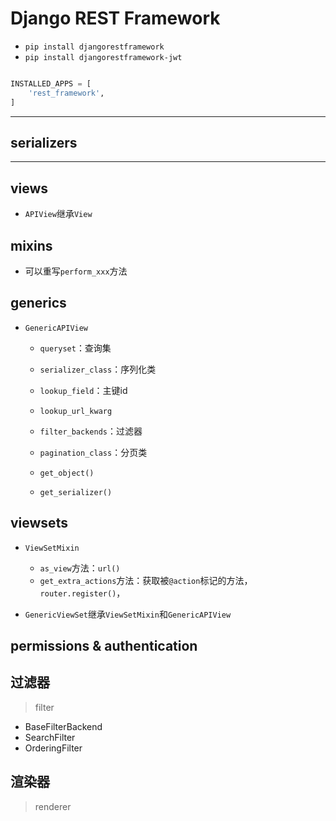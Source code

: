 # Django REST Framework


- `pip install djangorestframework`
- `pip install djangorestframework-jwt`


```py

INSTALLED_APPS = [
    'rest_framework',
]

```



---


## serializers


---
## views
- `APIView`继承`View`


## mixins
- 可以重写`perform_xxx`方法

## generics

- `GenericAPIView`
    - `queryset`：查询集
    - `serializer_class`：序列化类
    - `lookup_field`：主键id
    - `lookup_url_kwarg`
    - `filter_backends`：过滤器
    - `pagination_class`：分页类

    - `get_object()`
    - `get_serializer()`


## viewsets

- `ViewSetMixin`
    - `as_view`方法：`url()`
    - `get_extra_actions`方法：获取被`@action`标记的方法，`router.register()`，

- `GenericViewSet`继承`ViewSetMixin`和`GenericAPIView`


## permissions & authentication


## 过滤器
> filter
- BaseFilterBackend
- SearchFilter
- OrderingFilter



## 渲染器
> renderer